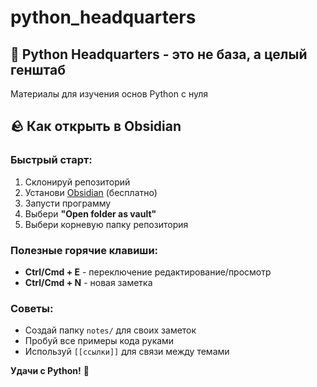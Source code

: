 # python_headquarters

## 🐍 Python Headquarters - это не база, а целый генштаб

Материалы для изучения основ Python с нуля

## 🪨 Как открыть в Obsidian

### Быстрый старт:

1. Склонируй репозиторий
2. Установи [Obsidian](https://obsidian.md/) (бесплатно)
3. Запусти программу
4. Выбери **"Open folder as vault"**
5. Выбери корневую папку репозитория

### Полезные горячие клавиши:

- **Ctrl/Cmd + E** - переключение редактирование/просмотр
- **Ctrl/Cmd + N** - новая заметка

### Советы:

- Создай папку `notes/` для своих заметок
- Пробуй все примеры кода руками
- Используй `[[ссылки]]` для связи между темами

**Удачи с Python!** 🚀
